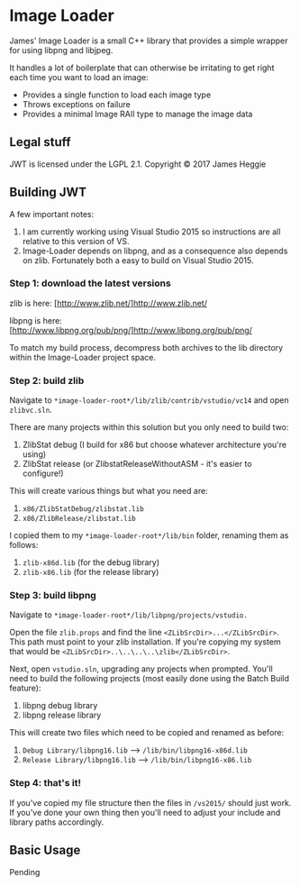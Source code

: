 Image Loader
============

James' Image Loader is a small C++ library that provides a simple wrapper for using
libpng and libjpeg.

It handles a lot of boilerplate that can otherwise be irritating to get right each time
you want to load an image:
  - Provides a single function to load each image type
  - Throws exceptions on failure
  - Provides a minimal Image RAII type to manage the image data

Legal stuff
-----------
JWT is licensed under the LGPL 2.1.
Copyright &copy; 2017 James Heggie

Building JWT
------------
A few important notes:
1. I am currently working using Visual Studio 2015 so instructions are all relative
   to this version of VS.
2. Image-Loader depends on libpng, and as a consequence also depends on zlib. Fortunately
   both a easy to build on Visual Studio 2015.

### Step 1: download the latest versions
zlib is here: [http://www.zlib.net/]http://www.zlib.net/

libpng is here: [http://www.libpng.org/pub/png/]http://www.libpng.org/pub/png/

To match my build process, decompress both archives to the lib directory within the
Image-Loader project space.

### Step 2: build zlib
Navigate to `*image-loader-root*/lib/zlib/contrib/vstudio/vc14` and open `zlibvc.sln`.

There are many projects within this solution but you only need to build two:
1. ZlibStat debug (I build for x86 but choose whatever architecture you're using)
2. ZlibStat release (or ZlibstatReleaseWithoutASM - it's easier to configure!)

This will create various things but what you need are:
1. `x86/ZlibStatDebug/zlibstat.lib`
2. `x86/ZlibRelease/zlibstat.lib`

I copied them to my `*image-loader-root*/lib/bin` folder, renaming them as follows:
1. `zlib-x86d.lib` (for the debug library)
2. `zlib-x86.lib` (for the release library)

### Step 3: build libpng
Navigate to `*image-loader-root*/lib/libpng/projects/vstudio.`

Open the file `zlib.props` and find the line `<ZLibSrcDir>...</ZLibSrcDir>`.
This path must point to your zlib installation. If you're copying my system that would be
`<ZLibSrcDir>..\..\..\..\zlib</ZLibSrcDir>`.

Next, open `vstudio.sln`, upgrading any projects when prompted. You'll need to build the
following projects (most easily done using the Batch Build feature):
1. libpng debug library
2. libpng release library

This will create two files which need to be copied and renamed as before:
1. `Debug Library/libpng16.lib` --> `/lib/bin/libpng16-x86d.lib`
2. `Release Library/libpng16.lib` --> `/lib/bin/libpng16-x86.lib`

### Step 4: that's it!
If you've copied my file structure then the files in `/vs2015/` should just work. If
you've done your own thing then you'll need to adjust your include and library paths
accordingly.

Basic Usage
-----------
Pending